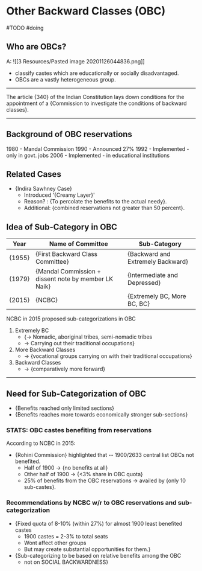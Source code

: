 # Other Backward Classes (OBC)
#TODO 
#doing 

## Who are OBCs?
A: ![[3 Resources/Pasted image 20201126044836.png]]
- classify castes which are educationally or 
socially disadvantaged. 
- OBCs are a vastly heterogeneous group.

---

The article {340} of the Indian Constitution lays down conditions for the appointment of a {Commission to 
investigate the conditions of backward classes}. 

---

## Background of OBC reservations
1980 - Mandal Commission
1990 - Announced 27%
1992 - Implemented - only in govt. jobs
2006 - Implemented - in educational institutions

## Related Cases

- {Indira Sawhney Case} 
	- Introduced '{Creamy Layer}'
	- Reason? : {To percolate the benefits to the actual needy}.
	- Additional: {combined reservations not greater than 50 percent}.

## Idea of Sub-Category in OBC
| Year | Name of Committee                                  | Sub-Category                    |
| ---- | -------------------------------------------------- | ------------------------------- |
| {1955} | {First Backward Class Committee}                     | {Backward and Extremely Backward} |
| {1979} | {Mandal Commission + dissent note by member LK Naik} | {Intermediate and Depressed}      |
| {2015} | {NCBC}                                               | {Extremely BC, More BC, BC}       |


NCBC in 2015 proposed sub-categorizations in OBC 
1. Extremely BC 
	- {-> Nomadic, aboriginal tribes, semi-nomadic tribes 
	- -> Carrying out their traditional occupations}
2. More Backward Classes 
	- -> {vocational groups carrying on with their traditional occupations}
3. Backward Classes
	- -> {comparatively more forward}

---

## Need for Sub-Categorization of OBC
- {Benefits reached only limited sections}
- {Benefits reaches more towards economically stronger sub-sections}
	
	
### STATS: OBC castes benefiting from reservations
According to NCBC in 2015:
- {Rohini Commission} highlighted that -- 1900/2633 central list OBCs not benefited.
	- Half of 1900 -> {no benefits at all}
	- Other half of 1900 -> {<3% share in OBC quota}
	- 25% of benefits from the OBC reservations -> availed by {only 10 sub-castes}.


### Recommendations by NCBC w/r to OBC reservations and sub-categorization
- {Fixed quota of 8-10% (within 27%) for almost 1900 least benefited castes
	- 1900 castes = 2-3% to total seats
	- Wont affect other groups
	- But may create substantial opportunities for them.}
- {Sub-categorizing to be based on relative benefits among the OBC
	- not on SOCIAL BACKWARDNESS}


